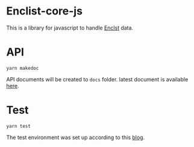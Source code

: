 # Enclist-core-js
This is a library for javascript to handle [Enclst](https://github.com/UedaTakeyuki/EncLst) data.

# API

```
yarn makedoc
```

API documents will be created to ``docs`` folder.
latest document is available [here](https://uedatakeyuki.github.io/enclst-core-js).

# Test

```
yarn test
```

The test environment was set up according to this [blog](https://architecting.hateblo.jp/entry/2021/02/10/152147).